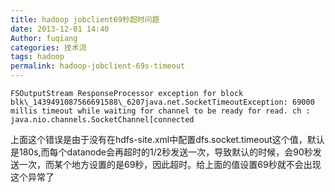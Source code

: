 ```yaml
---
title: hadoop jobclient69秒超时问题
date: 2013-12-01 14:40
Author: fuqiang
categories: 技术流
tags: hadoop
permalink: hadoop-jobclient-69s-timeout
---
```


```
FSOutputStream ResponseProcessor exception for block
blk\_1439491087566691588\_6207java.net.SocketTimeoutException: 69000
millis timeout while waiting for channel to be ready for read. ch :
java.nio.channels.SocketChannel[connected
```
上面这个错误是由于没有在hdfs-site.xml中配置dfs.socket.timeout这个值，默认是180s,而每个datanode会再超时的1/2秒发送一次，导致默认的时候，会90秒发送一次，而某个地方设置的是69秒，因此超时。给上面的值设置69秒就不会出现这个异常了
